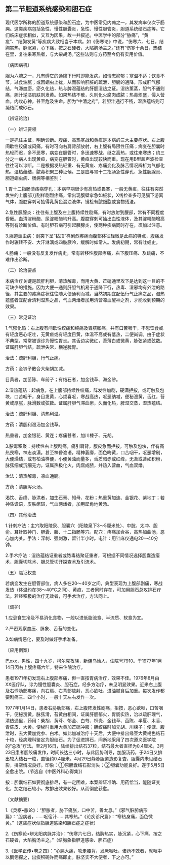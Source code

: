 ## 第二节胆道系统感染和胆石症

现代医学所称的胆道系统感染和胆石症，为中医常见内痈之一，其发病率仅次于肠痈。这类疾病包括急性、慢性胆囊炎，急性、慢性胆管炎，胆道系统结石症等。它们临床症状相似，又互为因果，故一并叙述。中医学中的部分“胁痛”，“黄疸”、“结胸发黄”等疾病大致相当于本病。如《伤寒论》中说，“伤寒六、七日，结胸实热，脉沉紧，心下痛，按之石硬者，大陷胸汤主之。”还有“伤寒十余日，热结在里，复往来寒热者，与大柴胡汤。”这些法则与方药至今仍有实用价值。

〔病因病机〕

胆为六腑之一，凡有碍它的通降下行时即能发病。如情志抑郁；寒温不适；饮食不节，过食油腻；或因蛔虫上扰，从而影响肝脏的疏泄，胆腑的通降，形成肝气郁结，气滞血瘀，瘀久化热，热与脾湿蕴结的肝胆湿热之证。湿热薰蒸，胆气不通则痛，胆汁逆溢肌肤则发黄。如果热结不散，久则化火腐肉成脓；热毒炽盛，侵入营血，内攻心神，甚至危及生命。胆为“中清之府”，若胆汁通行不畅，湿热蕴结则可凝结而成砂石。

〔辨证论治〕

（一）辨证要领

一是抓住主证，明确诊断。腹痛、高热寒战和黄疸是本病的三大主要症状。右上腹间歇性绞痛或闷痛，有时可向右肩背部放射，右上腹有局限性压痛；病变在胆囊时热轻而迟，多不恶寒，病变在胆管时，多迅速寒战，继之高热，或往来寒热；约三分之一病人出现黄疸，病变在胆管时，黄疸出现较快而重。现在用B型超声波检查往往可以诊断。二是根据发热轻重、有无黄疸、疼痛变化及脉舌情况辨析为气郁化热、湿热蕴结，脓毒积聚三种证候。三是应与胃十二指肠急性穿孔、急性胰腺炎、胆道蛔虫病、肠痈等相鉴别：

1.胃十二指肠溃疡病穿孔：本病早期很少有高热或畏寒，一般无黄疸，往往有突然发生的上腹部刀割样剧烈疼痛，常出现腹壁挛急如板状，X线检查多可见膈下游离气体，腹腔穿刺可抽得乳黄色混浊液体，镜检有脓细胞或食物残渣。

2.急性胰腺炎：往往有上腹及左上腹持续性剧痛，有时放射到腰部，常有不同程度昏厥。血清淀粉酶、尿淀粉酶均升高。腹腔穿刺可抽出血性液体，及其淀粉酶增高等则有诊断价值。有时胆石病可引起胰腺炎，使两种疾病同时存在，须加以注意。

3.胆道蛔虫病：剑突下呈“钻顶”样剧烈疼痛而腹部体征轻微是此病的特点，腹痛发作时辗转不安、大汗淋漓或四肢厥冷，缓解时如常人。发病初期，常有吐蛔史。

4.肠痈：一般没有反复发作病史，常有转移性腹部疼痛，右下腹压痛、及跳痛，不难作出诊断。

（二）论治要点

本病治疗关键是疏肝利胆，清热解毒，而用大黄、芒硝通里攻下是达到这一目的不可缺少的措施。因为大便一通则肝胆气机易于通降下行，热毒、湿邪均有外泄的路径，其主要的疼痛症状往往随大便通利而减。当然初期宜配伍行气止痛之品，湿热蕴盛者宜配合清利湿热之品，气血两燔者加用清营凉血醒神之剂，才能收到预期的效果。

（三）常见证治

1.气郁化热：右上腹有间歇性绞痛和纯痛及胃脘胀痛，并有口苦咽干，不思饮食或有轻度恶心呕吐，无黄疸或有轻度目黄，体温不高或有低热，二便尚调。由于症状不典型，常常被误诊为慢性胃炎。其舌边尖微红，苔薄白或微黄，脉弦紧或弦数。证属肝胆气结，疏泄失常，横逆脾胃。

治法：疏肝利胆，行气止痛。

方药：金铃子散合大柴胡加减。

目黄者，加茵陈、车前子；有结石者，加金钱草、海金砂。

2.湿热蕴结：起病急，在上腹部持续性绞痛，阵发性加剧，硬满拒按，或可触及包块，口苦咽干，身目发黄，心烦喜呕，寒战高热，呕恶纳减，便秘溲黄，舌红，苔黄或厚腻，脉滑数或弦数。证属肝胆气滞血瘀，久而化热，脾湿交蒸，湿热蕴结。

治法：疏肝利胆、清热利湿。

方药：清胆利湿汤加金钱草。

热重者，加金银花、黄连；疼痛甚者，加川楝子、元胡。

3.脓毒积聚：持续性右上腹剧痛，痛引肩背，腹皮急而拒按，可触及包块，伴有高热畏寒，神志淡漠。甚至神昏谵语，精神萎靡，面色晦黄，口苦咽干，呕恶增剧，大便燥结，或有柏油样便，小便黄浊而量多，舌质暗赤或红绛，无苔或苔如积粉，脉弦细或沉细无力。证属热极化火，肉腐成脓，并热入营血，气血双燔。

治法：清热解毒，凉血通腑。

方药：清胆泻火汤。

渴饮、舌绛、脉洪者，加生石膏、知母、花粉；热重黄加连、金银花、紫地丁；若神昏谵语，皮肤瘀斑，气血两燔者，加用犀角地黄汤。

（四）其他治法

1.针刺疗法：主穴取阳陵泉、胆囊穴（阳陵泉下3〜5厘米处）、中脘、太冲、胆俞。耳针取神门、胆囊、胰、十二指肠等穴。配穴：疼痛加合谷，高热加曲池，恶心加内关。手法：深刺、强刺激，留针半小时。电针：用针麻仪通电20〜40分钟。

2.手术疗法：湿热蕴结证重者或脓毒结聚证重者，可根据不同情况选择胆囊造瘘术，胆囊切除术、胆总管切开探查术及引流术。

（五）临证权变

若病变发生在胆管部位，病人多在20〜40岁之间，典型表现为上腹部剧痛，寒战发热（体温约在38〜40°C之间）、黄疸，三者同时存在，可加用胆石总攻排石疗法。若经积极的治疗无效者，可手术治疗，方法同上。

〔调护〕

1.应忌食生冷及不易消化食物，一般以进低脂流食、半流质、软食为宜。

2.严密观察血压、脉象、舌苔的变化。

3.如病情恶化，要及时做好手术准备。

〔应用例案〕

巴xxx，男性，四十九岁，柯尔克孜族，新疆乌恰人，住院号7910。于1977年1月14日因右上腹疼痛六年，特来住院治疗。

患者1971年初发现右上腹部疼痛，但一直按胃病治疗，效果不佳。1976年8月由XX医疗队，诊为慢性胆囊炎、胆石症。经多方治疗，未见明显效果。近来右上腹及右悸肋部疼痛，向右肩、右背部放射，恶心欲吐，进油腻食后加重。每次发作都要剧痛三、四个小时，一般十天左右发作一次。

1977年1月14日，患者右胁肋部痛，右上腹阵发性剧痛，拒按，恶心欲呕，口苦咽干，便秘溲黄，脉弦滑，苔黄白相间，证属肝胆郁火，胃肠实热，治以疏肝理气，清热通里，药用：柴胡、黄芩、郁金、白芍、枳壳、金钱草、茵陈、半夏、木香、青陈皮、大黄。便秘时重用大黄加芒硝冲服；胆绞痛时加元胡、川楝子；便溏、腹泄时，去大黄加党参、白术。如此加减治疗十天后，大便中排出缘豆大黄褐色结石十粒，经病理科鉴定为胆结石。为了促进排石，间断地采用了四次遵义医学院的“总攻”疗法。至2月16日，陆续排出结石37粒，结石最大者直径为0.4厘米。3月23日患者胆绞痛发作，时间长达三小时，与此因势利导，加服汤药，于24日又排出较大结石一粒，直径约0.4厘米。4月29日静脉胆道造影复査，胆囊内未见结石影，排空情况良好。印象：①原胆囊结石影消失；②胆囊功能良好。遂于5月5日全愈出院。（节选自《中医外科心得集》）

按：胆囊结石如要彻底排尽，有一定困难，本案辨证准确、用药恰当，能随证变化，加之结石较小，故排出效果较好。从而彻底获愈。

〔文献摘要〕

1.《灵枢•胀论》：“胆胀者，胁下痛胀，口中苦，善太息。”《邪气脏腑病形篇》：“胆病者，……呕宿汁……其寒热。”《论疾诊尺篇》：“寒热身痛，面色微黄。”（这些症状似指胆道感染和胆石症之症状）

2.《伤寒论•辨太阳病脉并治》：“伤寒六七日，结胸热实，脉沉紧，心下痛，按之石硬者，大陷胸汤主之。”（结胸象指胆道感染、胆石症）

3.《医学正传•卷之四》：“心膈大痛，攻走腰背，发厥呕吐，诸药不效者，就咽中以鹅翎探之，出痰积碗许而痛即止。脉坚实不大便者，下之亦可。”
